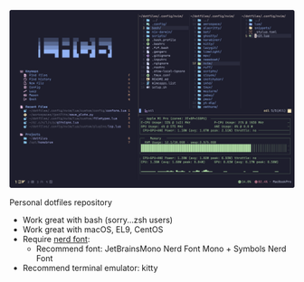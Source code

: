 ![](https://github.com/patricorgi/dotfiles/blob/main/assets/terminal.png?raw=true)

Personal dotfiles repository

- Work great with bash (sorry...zsh users)
- Work great with macOS, EL9, CentOS
- Require [nerd font](https://www.nerdfonts.com/):
    - Recommend font: JetBrainsMono Nerd Font Mono + Symbols Nerd Font
- Recommend terminal emulator: kitty

